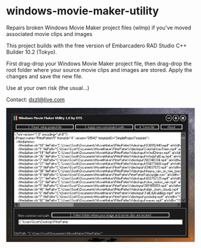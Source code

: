 # windows-movie-maker-utility
Repairs broken Windows Movie Maker project files (wlmp) if you've moved associated movie clips and images

This project builds with the free version of Embarcadero RAD Studio C++ Builder 10.2 (Tokyo).

First drag-drop your Windows Movie Maker project file, then drag-drop the root folder where your source movie clips and images are stored. Apply the changes and save the new file.

Use at your own risk (the usual...)

Contact: dxzl@live.com

![Preview](MM.png)